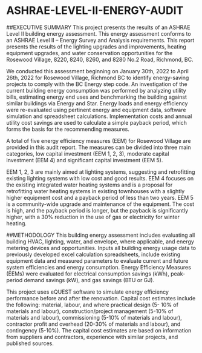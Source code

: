 # ASHRAE-LEVEL-II-ENERGY-AUDIT

##EXECUTIVE SUMMARY
This project presents the results of an ASHRAE Level II building energy assessment. This energy assessment conforms to an ASHRAE Level II – Energy Survey and Analysis requirements. This report presents the results of the lighting upgrades and improvements, heating equipment upgrades, and water conservation opportunities for the Rosewood Village, 8220, 8240, 8260, and 8280 No.2 Road, Richmond, BC.

We conducted this assessment beginning on January 30th, 2022 to April 26th, 2022 for Rosewood Village, Richmond BC to identify energy-saving projects to comply with the BC Energy step code. An investigation of the current building energy consumption was performed by analyzing utility bills, estimating energy end uses and benchmarking the building against similar buildings via Energy and Star. Energy loads and energy efficiency were re-evaluated using pertinent energy and equipment data, software simulation and spreadsheet calculations. Implementation costs and annual utility cost savings are used to calculate a simple payback period, which forms the basis for the recommending measures.

A total of five energy efficiency measures (EEM) for Rosewood Village are provided in this audit report. The measures can be divided into three main categories, low capital investment (EEM 1, 2, 3), moderate capital investment (EEM 4) and significant capital investment (EEM 5).

EEM 1, 2, 3 are mainly aimed at lighting systems, suggesting and retrofitting existing lighting systems with low cost and good results. EEM 4 focuses on the existing integrated water heating systems and is a proposal for retrofitting water heating systems in existing townhouses with a slightly higher equipment cost and a payback period of less than two years. EEM 5 is a community-wide upgrade and maintenance of the equipment. The cost is high, and the payback period is longer, but the payback is significantly higher, with a 30% reduction in the use of gas or electricity for winter heating.

##METHODOLOGY
This building energy assessment includes evaluating all building HVAC, lighting, water, and envelope, where applicable, and energy metering devices and opportunities. Inputs all building energy usage data to previously developed excel calculation spreadsheets, include existing equipment data and measured parameters to evaluate current and future system efficiencies and energy consumption. Energy Efficiency Measures (EEMs) were evaluated for electrical consumption savings (kWh), peak-period demand savings (kW), and gas savings (BTU or GJ).

This project uses eQUEST software to simulate energy efficiency performance before and after the renovation. Capital cost estimates include the following: material, labour, and where practical design (5- 10% of materials and labour), construction/project management (5-10% of materials and labour), commissioning (5-10% of materials and labour), contractor profit and overhead (20-30% of materials and labour), and contingency (5-10%). The capital cost estimates are based on information from suppliers and contractors, experience with similar projects, and published sources.
